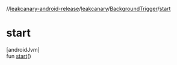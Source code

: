 //[leakcanary-android-release](../../../index.md)/[leakcanary](../index.md)/[BackgroundTrigger](index.md)/[start](start.md)

# start

[androidJvm]\
fun [start](start.md)()
